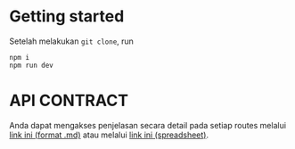 # Getting started
Setelah melakukan `git clone`, run 
```
npm i
npm run dev
```

# API CONTRACT
Anda dapat mengakses penjelasan secara detail pada setiap routes melalui [link ini (format .md)]() atau melalui [link ini (spreadsheet)]().
